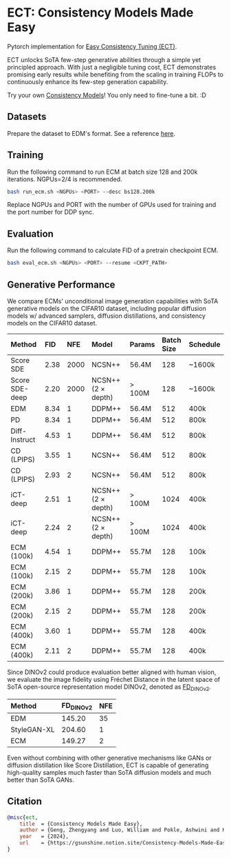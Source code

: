 # ECT: Consistency Models Made Easy

Pytorch implementation for [Easy Consistency Tuning (ECT)](https://www.notion.so/gsunshine/Consistency-Models-Made-Easy-954205c0b4a24c009f78719f43b419cc).

ECT unlocks SoTA few-step generative abilities through a simple yet principled approach. With just a negligible tuning cost, ECT demonstrates promising early results while benefiting from the scaling in training FLOPs to continuously enhance its few-step generation capability.

Try your own [Consistency Models](https://arxiv.org/abs/2303.01469)! You only need to fine-tune a bit. :D

## Datasets

Prepare the dataset to EDM's format. See a reference [here](https://github.com/NVlabs/edm?tab=readme-ov-file#preparing-datasets).

## Training

Run the following command to run ECM at batch size 128 and 200k iterations. NGPUs=2/4 is recommended. 

```bash
bash run_ecm.sh <NGPUs> <PORT> --desc bs128.200k
```

Replace NGPUs and PORT with the number of GPUs used for training and the port number for DDP sync.

## Evaluation

Run the following command to calculate FID of a pretrain checkpoint ECM. 

```bash
bash eval_ecm.sh <NGPUs> <PORT> --resume <CKPT_PATH> 
```

## Generative Performance

We compare ECMs' unconditional image generation capabilities with SoTA generative models on the CIFAR10 dataset, including popular diffusion models w/ advanced samplers, diffusion distillations, and consistency models on the CIFAR10 dataset.

| Method |  FID | NFE | Model  | Params | Batch Size | Schedule |
| :----  |  :-- | :-- |:---   | :----- | :--------- | :------- |
| Score SDE | 2.38 | 2000 | NCSN++ | 56.4M | 128 | ~1600k | 
| Score SDE-deep | 2.20 | 2000 | NCSN++ (2 $\times$ depth) | > 100M | 128 | ~1600k |
| EDM                | 8.34 | 1 | DDPM++ | 56.4M | 512 | 400k |
| PD                 | 8.34 | 1 | DDPM++ | 56.4M | 512 | 800k | 
| Diff-Instruct      | 4.53 | 1 | DDPM++ | 56.4M | 512 | 800k | 
| CD (LPIPS)         | 3.55 | 1 | NCSN++ | 56.4M | 512 | 800k | 
| CD (LPIPS)         | 2.93 | 2 | NCSN++ | 56.4M | 512 | 800k | 
| iCT-deep           | 2.51 | 1 | NCSN++ (2 $\times$ depth) | > 100M | 1024 | 400k | 
| iCT-deep           | 2.24 | 2 | NCSN++ (2 $\times$ depth) | > 100M | 1024 | 400k | 
| ECM (100k)         | 4.54 | 1 | DDPM++ | 55.7M | 128 | 100k |
| ECM (100k)         | 2.15 | 2 | DDPM++ | 55.7M | 128 | 100k | 
| ECM (200k)         | 3.86 | 1 | DDPM++ | 55.7M | 128 | 200k |
| ECM (200k)         | 2.15 | 2 | DDPM++ | 55.7M | 128 | 200k | 
| ECM (400k)         | 3.60 | 1 | DDPM++ | 55.7M | 128 | 400k |
| ECM (400k)         | 2.11 | 2 | DDPM++ | 55.7M | 128 | 400k | 


Since DINOv2 could produce evaluation better aligned with human vision, we evaluate the image fidelity using Fréchet Distance in the latent space of SoTA open-source representation model DINOv2, denoted as [$\mathrm{FD}_{\text{DINOv2}}$](https://github.com/layer6ai-labs/dgm-eval/tree/master). 

| Method |  $\mathrm{FD}_{\text{DINOv2}}$  | NFE | 
| :----  |  :-- | :-- |
| EDM            | 145.20 | 35  |
| StyleGAN-XL    | 204.60 | 1   |
| ECM            | 149.27 | 2   |

Even without combining with other generative mechanisms like GANs or diffusion distillation like Score Distillation, ECT is capable of generating high-quality samples much faster than SoTA diffusion models and much better than SoTA GANs.

## Citation

```bibtex
@misc{ect,
    title  = {Consistency Models Made Easy},
    author = {Geng, Zhengyang and Luo, William and Pokle, Ashwini and Kolter, Zico},
    year   = {2024},
    url    = {https://gsunshine.notion.site/Consistency-Models-Made-Easy-954205c0b4a24c009f78719f43b419cc?pvs=4}
}
```